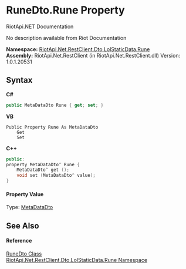 # RuneDto.Rune Property 
RiotApi.NET Documentation 

No description available from Riot Documentation

**Namespace:**&nbsp;<a href="fc3073bc-2f65-6a66-af8e-1d8001323b90">RiotApi.Net.RestClient.Dto.LolStaticData.Rune</a><br />**Assembly:**&nbsp;RiotApi.Net.RestClient (in RiotApi.Net.RestClient.dll) Version: 1.0.1.20531

## Syntax

**C#**<br />
``` C#
public MetaDataDto Rune { get; set; }
```

**VB**<br />
``` VB
Public Property Rune As MetaDataDto
	Get
	Set
```

**C++**<br />
``` C++
public:
property MetaDataDto^ Rune {
	MetaDataDto^ get ();
	void set (MetaDataDto^ value);
}
```


#### Property Value
Type: <a href="68960a14-d26e-83b2-8902-621f15b0a408">MetaDataDto</a>

## See Also


#### Reference
<a href="714f9df7-c9f5-1bfb-ef95-fcf902b44e13">RuneDto Class</a><br /><a href="fc3073bc-2f65-6a66-af8e-1d8001323b90">RiotApi.Net.RestClient.Dto.LolStaticData.Rune Namespace</a><br />